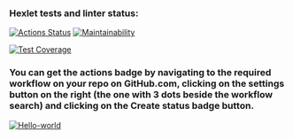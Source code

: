 ### Hexlet tests and linter status:
[![Actions Status](https://github.com/prStudentka/python-project-50/workflows/hexlet-check/badge.svg)](https://github.com/prStudentka/python-project-50/actions)
[![Maintainability](https://api.codeclimate.com/v1/badges/a9ba16b365ab9dae50b6/maintainability)](https://codeclimate.com/github/prStudentka/python-project-50/maintainability)

[![Test Coverage](https://api.codeclimate.com/v1/badges/a9ba16b365ab9dae50b6/test_coverage)](https://codeclimate.com/github/prStudentka/python-project-50/test_coverage)

### You can get the actions badge by navigating to the required workflow on your repo on GitHub.com, clicking on the settings button on the right (the one with 3 dots beside the workflow search) and clicking on the Create status badge button.
[![Hello-world](https://github.com/prStudentka/python-project-50/actions/workflows/hello-world.yml/badge.svg)](https://github.com/prStudentka/python-project-50/actions/workflows/hello-world.yml)
